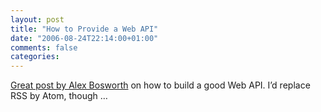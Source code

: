 ```yaml
---
layout: post
title: "How to Provide a Web API"
date: "2006-08-24T22:14:00+01:00"
comments: false
categories: 
---
```


<p><a href="http://www.sourcelabs.com/blogs/ajb/2006/08/how_to_provide_a_web_api.html">Great post by Alex Bosworth</a> on how to build a good Web API. I&#8217;d replace RSS by Atom, though &#8230;</p>


